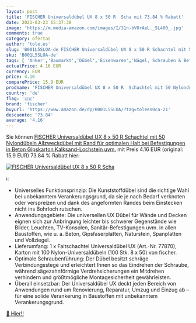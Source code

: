 ```yaml
---
layout: post
title: 'FISCHER Universaldübel UX 8 x 50 R  Scha mit 73.84 % Rabatt'
date: 2021-03-23 15:37:38
image: 'https://m.media-amazon.com/images/I/31n-bVOrAeL._SL400_.jpg'
comments: true
category: ofertas
author: 'tole.es'
slug: 'B001L5SLOA-de FISCHER Universaldübel UX 8 x 50 R Schachtel mit 50...'
sku: 'B001L5SLOA-de'
tags: [ 'Anker','Baumarkt','Dübel','Eisenwaren','Nägel, Schrauben & Befestigungen','Sicherheitstechnik','fischer', ]
actualPrice: 4.16 EUR
currency: EUR
price: 4.16
comparePrice: 15.9 EUR
prodname: 'FISCHER Universaldübel UX 8 x 50 R  Schachtel mit 50 Nylondübeln  Allzweckdübel mit Rand  für optimalen Halt bei Befestigungen in Beton  Gipskarton  Kalksand-Lochstein uvm.'
country: 'de'
flag: '🇩🇪'
brand: 'fischer'
buyurl: 'https://www.amazon.de/dp/B001L5SLOA/?tag=tolees0ca-21'
descuento: '73.84'
average: '4.16'
---
```


Sie können [FISCHER Universaldübel UX 8 x 50 R  Schachtel mit 50 Nylondübeln  Allzweckdübel mit Rand  für optimalen Halt bei Befestigungen in Beton  Gipskarton  Kalksand-Lochstein uvm.](https://www.amazon.de/dp/B001L5SLOA/?tag=tolees0ca-21) mit Preis 4.16 EUR (original: 15.9 EUR) 73.84 % Rabatt hier:

[![FISCHER Universaldübel UX 8 x 50 R  Scha](https://m.media-amazon.com/images/I/31n-bVOrAeL._SL400_.jpg)](https://www.amazon.de/dp/B001L5SLOA/?tag=tolees0ca-21)

ℹ️:

- Universelles Funktionsprinzip: Die Kunststoffdübel sind die richtige Wahl bei unbekanntem Verankerungsgrund, da sie je nach Bedarf verknoten oder verspreizen und dank des angeformten Randes beim Einstecken nicht ins Bohrloch rutschen.
- Anwendungsgebiete: Die universellen UX Dübel für Wände und Decken eignen sich zur Anbringung leichter bis schwerer Gegenstände wie Bilder, Leuchten, TV-Konsolen, Sanitär-Befestigungen uvm. in allen Baustoffen, wie u. a. Beton, Gipsfaserplatten, Naturstein, Spanplatten und Vollziegel.
- Lieferumfang: 1 x Faltschachtel Universaldübel UX (Art.-Nr. 77870), Karton mit 100 Nylon-Universaldübeln (100 Stk. 8 x 50) von fischer.
- Optimale Schraubenführung: Der Dübel besitzt schräge Verbindungsstege und erleichtert Ihnen so das Eindrehen der Schraube, während sägezahnförmige Verdrehsicherungen ein Mitdrehen verhindern und größtmögliche Montagesicherheit gewährleisten.
- Überall einsetzbar: Der Universaldübel UX deckt jeden Bereich von Anwendungen rund um Renovierung, Reparatur, Umzug und Einzug ab – für eine solide Verankerung in Baustoffen mit unbekanntem Verankerungsgrund.

[🛒 Hier!!](https://www.amazon.de/dp/B001L5SLOA/?tag=tolees0ca-21)
